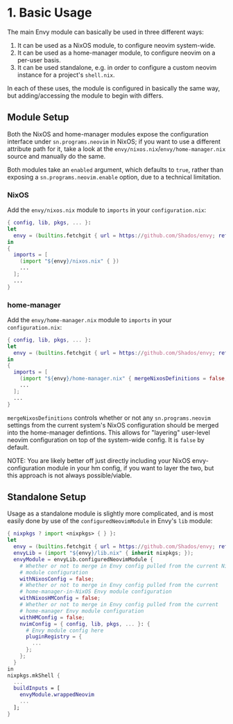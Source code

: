 # 1. Basic Usage
The main Envy module can basically be used in three different ways:
1) It can be used as a NixOS module, to configure neovim system-wide.
2) It can be used as a home-manager module, to configure neovim on a per-user
    basis.
3) It can be used standalone, e.g. in order to configure a custom neovim
   instance for a project's `shell.nix`.

In each of these uses, the module is configured in basically the same way, but
adding/accessing the module to begin with differs.


## Module Setup

Both the NixOS and home-manager modules expose the configuration interface
under `sn.programs.neovim` in NixOS; if you want to use a different
attribute path for it, take a look at the
`envy/nixos.nix`/`envy/home-manager.nix` source and manually do the same.

Both modules take an `enabled` argument, which defaults to `true`, rather than
exposing a `sn.programs.neovim.enable` option, due to a technical limitation.

### NixOS

Add the `envy/nixos.nix` module to `imports` in your `configuration.nix`:
```nix
{ config, lib, pkgs, ... }:
let
  envy = (builtins.fetchgit { url = https://github.com/Shados/envy; ref = "master"; });
in
{
  imports = [
    (import "${envy}/nixos.nix" { })
    ...
  ];
  ...
}
```

### home-manager
Add the `envy/home-manager.nix` module to `imports` in your `configuration.nix`:
```nix
{ config, lib, pkgs, ... }:
let
  envy = (builtins.fetchgit { url = https://github.com/Shados/envy; ref = "master"; });
in
{
  imports = [
    (import "${envy}/home-manager.nix" { mergeNixosDefinitions = false; })
    ...
  ];
  ...
}
```

`mergeNixosDefinitions` controls whether or not any `sn.programs.neovim`
settings from the current system's NixOS configuration should be merged into
the home-manager defintions. This allows for "layering" user-level neovim
configuration on top of the system-wide config. It is `false` by default.

NOTE: You are likely better off just directly including your NixOS
envy-configuration module in your hm config, if you want to layer the two, but
this approach is not always possible/viable.


## Standalone Setup
Usage as a standalone module is slightly more complicated, and is most easily
done by use of the `configuredNeovimModule` in Envy's `lib` module:
```nix
{ nixpkgs ? import <nixpkgs> { } }:
let
  envy = (builtins.fetchgit { url = https://github.com/Shados/envy; ref = "master"; });
  envyLib = (import "${envy}/lib.nix" { inherit nixpkgs; });
  envyModule = envyLib.configuredNeovimModule {
    # Whether or not to merge in Envy config pulled from the current NixOS Envy
    # module configuration
    withNixosConfig = false;
    # Whether or not to merge in Envy config pulled from the current
    # home-manager-in-NixOS Envy module configuration
    withNixosHMConfig = false;
    # Whether or not to merge in Envy config pulled from the current
    # home-manager Envy module configuration
    withHMConfig = false;
    nvimConfig = { config, lib, pkgs, ... }: {
      # Envy module config here
      pluginRegistry = {
        ...
      };
    };
  }
in
nixpkgs.mkShell {
  ...
  buildInputs = [
    envyModule.wrappedNeovim
    ...
  ];
}
```
